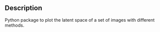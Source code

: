 Description
-----------

Python package to plot the latent space of a set of images with different methods.
